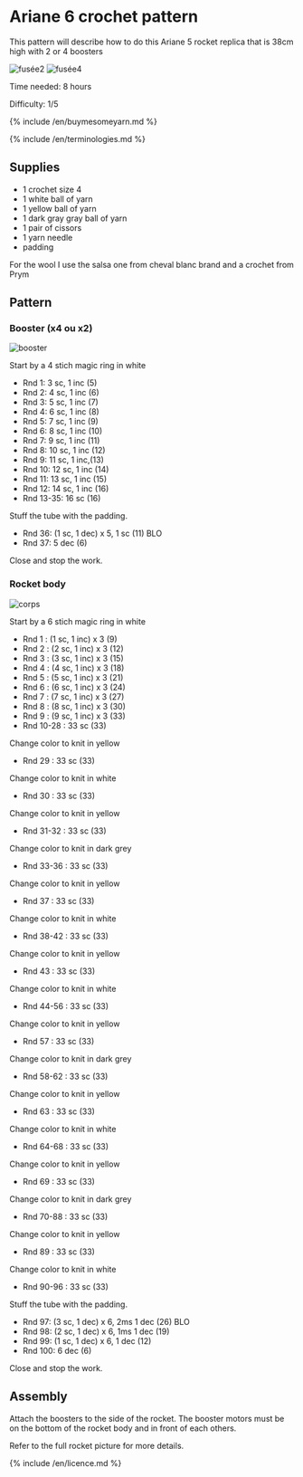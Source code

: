 # Ariane 6 crochet pattern

This pattern will describe how to do this Ariane 5 rocket replica that is 38cm high with 2 or 4 boosters

![fusée2](/inuit_crochet/media/patterns/ariane6/fusee2.jpg)
![fusée4](/inuit_crochet/media/patterns/ariane6/fusee4.jpg)

Time needed: 8 hours

Difficulty: 1/5

{% include /en/buymesomeyarn.md %}

{% include /en/terminologies.md %}

## Supplies

* 1 crochet size 4
* 1 white ball of yarn
* 1 yellow ball of yarn
* 1 dark gray gray ball of yarn
* 1 pair of cissors
* 1 yarn needle
* padding

For the wool I use the salsa one from cheval blanc brand and a crochet from Prym

## Pattern

### Booster (x4 ou x2)

![booster](/inuit_crochet/media/patterns/ariane6/boosters.jpg)

Start by a 4 stich magic ring in white

* Rnd 1: 3 sc, 1 inc (5)
* Rnd 2: 4 sc, 1 inc (6)
* Rnd 3: 5 sc, 1 inc (7)
* Rnd 4: 6 sc, 1 inc (8)
* Rnd 5: 7 sc, 1 inc (9)
* Rnd 6: 8 sc, 1 inc (10)
* Rnd 7: 9 sc, 1 inc (11)
* Rnd 8: 10 sc, 1 inc (12)
* Rnd 9: 11 sc, 1 inc,(13)
* Rnd 10: 12 sc, 1 inc (14)
* Rnd 11: 13 sc, 1 inc (15)
* Rnd 12: 14 sc, 1 inc (16)
* Rnd 13-35: 16 sc (16)

Stuff the tube with the padding.

* Rnd 36: (1 sc, 1 dec) x 5, 1 sc (11) BLO
* Rnd 37: 5 dec (6)

Close and stop the work.

### Rocket body

![corps](/inuit_crochet/media/patterns/ariane6/corps.jpg)

Start by a 6 stich magic ring in white

* Rnd 1 : (1 sc, 1 inc) x 3 (9)
* Rnd 2 : (2 sc, 1 inc) x 3 (12)
* Rnd 3 : (3 sc, 1 inc) x 3 (15)
* Rnd 4 : (4 sc, 1 inc) x 3 (18)
* Rnd 5 : (5 sc, 1 inc) x 3 (21)
* Rnd 6 : (6 sc, 1 inc) x 3 (24)
* Rnd 7 : (7 sc, 1 inc) x 3 (27)
* Rnd 8 : (8 sc, 1 inc) x 3 (30)
* Rnd 9 : (9 sc, 1 inc) x 3 (33)
* Rnd 10-28 : 33 sc (33)

Change color to knit in yellow

* Rnd 29 : 33 sc (33)

Change color to knit in white

* Rnd 30 : 33 sc (33)

Change color to knit in yellow

* Rnd 31-32 : 33 sc (33)

Change color to knit in dark grey

* Rnd 33-36 : 33 sc (33)

Change color to knit in yellow

* Rnd 37 : 33 sc (33)

Change color to knit in white

* Rnd 38-42 : 33 sc (33)

Change color to knit in yellow

* Rnd 43 : 33 sc (33)

Change color to knit in white

* Rnd 44-56 : 33 sc (33)

Change color to knit in yellow

* Rnd 57 : 33 sc (33)

Change color to knit in dark grey

* Rnd 58-62 : 33 sc (33)

Change color to knit in yellow

* Rnd 63 : 33 sc (33)

Change color to knit in white

* Rnd 64-68 : 33 sc (33)

Change color to knit in yellow

* Rnd 69 : 33 sc (33)

Change color to knit in dark grey

* Rnd 70-88 : 33 sc (33)

Change color to knit in yellow

* Rnd 89 : 33 sc (33)

Change color to knit in white

* Rnd 90-96 : 33 sc (33)

Stuff the tube with the padding.

* Rnd 97: (3 sc, 1 dec) x 6, 2ms 1 dec (26) BLO
* Rnd 98: (2 sc, 1 dec) x 6, 1ms 1 dec (19)
* Rnd 99: (1 sc, 1 dec) x 6, 1 dec (12)
* Rnd 100: 6 dec (6)

Close and stop the work.

## Assembly

Attach the boosters to the side of the rocket. The booster motors must be on the bottom of the rocket body and in front of each others.

Refer to the full rocket picture for more details.

{% include /en/licence.md %}
